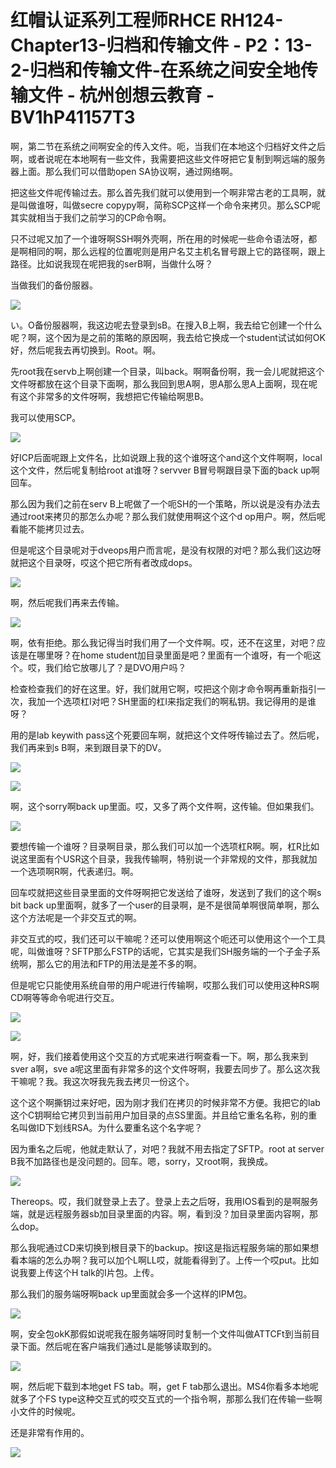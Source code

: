 # 红帽认证系列工程师RHCE RH124-Chapter13-归档和传输文件 - P2：13-2-归档和传输文件-在系统之间安全地传输文件 - 杭州创想云教育 - BV1hP41157T3

啊，第二节在系统之间啊安全的传入文件。呃，当我们在本地这个归档好文件之后啊，或者说呢在本地啊有一些文件，我需要把这些文件呀把它复制到啊远端的服务器上面。那么我们可以借助open SA协议啊，通过网络啊。

把这些文件呢传输过去。那么首先我们就可以使用到一个啊非常古老的工具啊，就是叫做谁呀，叫做secre copypy啊，简称SCP这样一个命令来拷贝。那么SCP呢其实就相当于我们之前学习的CP命令啊。

只不过呢又加了一个谁呀啊SSH啊外壳啊，所在用的时候呢一些命令语法呀，都是啊相同的啊，那么远程的位置呢则是用户名艾主机名冒号跟上它的路径啊，跟上路径。比如说我现在呢把我的serB啊，当做什么呀？

当做我们的备份服器。

![](img/46f29c5bf4d51873894bb05eccbf0852_1.png)

い。O备份服器啊，我这边呢去登录到sB。在搜入B上啊，我去给它创建一个什么呢？啊，这个因为是之前的策略的原因啊，我去给它换成一个student试试如何OK好，然后呢我去再切换到。Root。啊。

先root我在servb上啊创建一个目录，叫back。啊啊备份啊，我一会儿呢就把这个文件呀都放在这个目录下面啊，那么我回到思A啊，思A那么思A上面啊，现在呢有这个非常多的文件呀啊，我想把它传输给啊思B。

我可以使用SCP。

![](img/46f29c5bf4d51873894bb05eccbf0852_3.png)

好ICP后面呢跟上文件名，比如说跟上我的这个谁呀这个and这个文件啊啊，local这个文件，然后呢复制给root at谁呀？servver B冒号啊跟目录下面的back up啊回车。

那么因为我们之前在serv B上呢做了一个呃SH的一个策略，所以说是没有办法去通过root来拷贝的那怎么办呢？那么我们就使用啊这个这个d op用户。啊，然后呢看能不能拷贝过去。

但是呢这个目录呢对于dveops用户而言呢，是没有权限的对吧？那么我们这边呀就把这个目录呀，哎这个把它所有者改成dops。



![](img/46f29c5bf4d51873894bb05eccbf0852_5.png)

啊，然后呢我们再来去传输。

![](img/46f29c5bf4d51873894bb05eccbf0852_7.png)

啊，依有拒绝。那么我记得当时我们用了一个文件啊。哎，还不在这里，对吧？应该是在哪里呀？在home student加目录里面是吧？里面有一个谁呀，有一个呃这个。哎，我们给它放哪儿了？是DVO用户吗？

检查检查我们的好在这里。好，我们就用它啊，哎把这个刚才命令啊再重新指引一次，我加一个选项杠I对吧？SH里面的杠I来指定我们的啊私钥。我记得用的是谁呀？

用的是lab keywith pass这个死要回车啊，就把这个文件呀传输过去了。然后呢，我们再来到s B啊，来到跟目录下的DV。



![](img/46f29c5bf4d51873894bb05eccbf0852_9.png)

![](img/46f29c5bf4d51873894bb05eccbf0852_10.png)

啊，这个sorry啊back up里面。哎，又多了两个文件啊，这传输。但如果我们。

![](img/46f29c5bf4d51873894bb05eccbf0852_12.png)

要想传输一个谁呀？目录啊目录，那么我们可以加一个选项杠R啊。啊，杠R比如说这里面有个USR这个目录，我我传输啊，特别说一个非常规的文件，那我就加一个选项啊R啊，代表递归。啊。

回车哎就把这些目录里面的文件呀啊把它发送给了谁呀，发送到了我们的这个啊s bit back up里面啊，就多了一个user的目录啊，是不是很简单啊很简单啊，那么这个方法呢是一个非交互式的啊。

非交互式的哎，我们还可以干嘛呢？还可以使用啊这个呃还可以使用这个一个工具呢，叫做谁呀？SFTP那么FSTP的话呢，它其实是我们SH服务端的一个子金子系统啊，那么它的用法和FTP的用法是差不多的啊。

但是呢它只能使用系统自带的用户呢进行传输啊，哎那么我们可以使用这种RS啊CD啊等等命令呢进行交互。

![](img/46f29c5bf4d51873894bb05eccbf0852_14.png)

![](img/46f29c5bf4d51873894bb05eccbf0852_15.png)

啊，好，我们接着使用这个交互的方式呢来进行啊查看一下。啊，那么我来到sver a啊，sve a呢这里面有非常多的这个文件呀啊，我要去同步了。那么这次我干嘛呢？我。我这次呀我先我去拷贝一份这个。

这个这个啊撕钥过来好吧，因为刚才我们在拷贝的时候非常不方便。我把它的lab这个C钥啊给它拷贝到当前用户加目录的点SS里面。并且给它重名名称，别的重名叫做ID下划线RSA。为什么要重名这个名字呢？

因为重名之后呢，他就走默认了，对吧？我就不用去指定了SFTP。root at server B我不加路径也是没问题的。回车。嗯，sorry，又root啊，我换成。



![](img/46f29c5bf4d51873894bb05eccbf0852_17.png)

Thereops。哎，我们就登录上去了。登录上去之后呀，我用IOS看到的是啊服务端，就是远程服务器sb加目录里面的内容。啊，看到没？加目录里面内容啊，那么dop。

那么我呢通过CD来切换到根目录下的backup。按I这是指远程服务端的那如果想看本端的怎么办啊？我可以加个L啊LL哎，就能看得到了。上传一个哎put。比如说我要上传这个H talk的I片包。上传。

那么我们的服务端呀啊back up里面就会多一个这样的IPM包。

![](img/46f29c5bf4d51873894bb05eccbf0852_19.png)

啊，安全包okK那假如说呢我在服务端呀同时复制一个文件叫做ATTCFt到当前目录下面。然后呢在客户端我们通过L是能够读取到的。



![](img/46f29c5bf4d51873894bb05eccbf0852_21.png)

啊，然后呢下载到本地get FS tab。啊，get F tab那么退出。MS4你看多本地呢就多了个FS type这种交互式的哎交互式的一个指令啊，那那么我们在传输一些啊小文件的时候呢。

还是非常有作用的。

![](img/46f29c5bf4d51873894bb05eccbf0852_23.png)